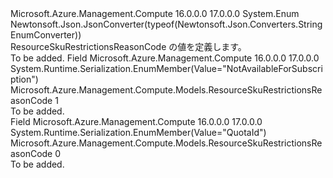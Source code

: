 <Type Name="ResourceSkuRestrictionsReasonCode" FullName="Microsoft.Azure.Management.Compute.Models.ResourceSkuRestrictionsReasonCode">
  <TypeSignature Language="C#" Value="public enum ResourceSkuRestrictionsReasonCode" />
  <TypeSignature Language="ILAsm" Value=".class public auto ansi sealed ResourceSkuRestrictionsReasonCode extends System.Enum" />
  <TypeSignature Language="DocId" Value="T:Microsoft.Azure.Management.Compute.Models.ResourceSkuRestrictionsReasonCode" />
  <TypeSignature Language="VB.NET" Value="Public Enum ResourceSkuRestrictionsReasonCode" />
  <TypeSignature Language="F#" Value="type ResourceSkuRestrictionsReasonCode = " />
  <AssemblyInfo>
    <AssemblyName>Microsoft.Azure.Management.Compute</AssemblyName>
    <AssemblyVersion>16.0.0.0</AssemblyVersion>
    <AssemblyVersion>17.0.0.0</AssemblyVersion>
  </AssemblyInfo>
  <Base>
    <BaseTypeName>System.Enum</BaseTypeName>
  </Base>
  <Attributes>
    <Attribute>
      <AttributeName>Newtonsoft.Json.JsonConverter(typeof(Newtonsoft.Json.Converters.StringEnumConverter))</AttributeName>
    </Attribute>
  </Attributes>
  <Docs>
    <summary>
            ResourceSkuRestrictionsReasonCode の値を定義します。
            </summary>
    <remarks>To be added.</remarks>
  </Docs>
  <Members>
    <Member MemberName="NotAvailableForSubscription">
      <MemberSignature Language="C#" Value="NotAvailableForSubscription" />
      <MemberSignature Language="ILAsm" Value=".field public static literal valuetype Microsoft.Azure.Management.Compute.Models.ResourceSkuRestrictionsReasonCode NotAvailableForSubscription = int32(1)" />
      <MemberSignature Language="DocId" Value="F:Microsoft.Azure.Management.Compute.Models.ResourceSkuRestrictionsReasonCode.NotAvailableForSubscription" />
      <MemberSignature Language="VB.NET" Value="NotAvailableForSubscription" />
      <MemberSignature Language="F#" Value="NotAvailableForSubscription = 1" Usage="Microsoft.Azure.Management.Compute.Models.ResourceSkuRestrictionsReasonCode.NotAvailableForSubscription" />
      <MemberType>Field</MemberType>
      <AssemblyInfo>
        <AssemblyName>Microsoft.Azure.Management.Compute</AssemblyName>
        <AssemblyVersion>16.0.0.0</AssemblyVersion>
        <AssemblyVersion>17.0.0.0</AssemblyVersion>
      </AssemblyInfo>
      <Attributes>
        <Attribute>
          <AttributeName>System.Runtime.Serialization.EnumMember(Value="NotAvailableForSubscription")</AttributeName>
        </Attribute>
      </Attributes>
      <ReturnValue>
        <ReturnType>Microsoft.Azure.Management.Compute.Models.ResourceSkuRestrictionsReasonCode</ReturnType>
      </ReturnValue>
      <MemberValue>1</MemberValue>
      <Docs>
        <summary>To be added.</summary>
      </Docs>
    </Member>
    <Member MemberName="QuotaId">
      <MemberSignature Language="C#" Value="QuotaId" />
      <MemberSignature Language="ILAsm" Value=".field public static literal valuetype Microsoft.Azure.Management.Compute.Models.ResourceSkuRestrictionsReasonCode QuotaId = int32(0)" />
      <MemberSignature Language="DocId" Value="F:Microsoft.Azure.Management.Compute.Models.ResourceSkuRestrictionsReasonCode.QuotaId" />
      <MemberSignature Language="VB.NET" Value="QuotaId" />
      <MemberSignature Language="F#" Value="QuotaId = 0" Usage="Microsoft.Azure.Management.Compute.Models.ResourceSkuRestrictionsReasonCode.QuotaId" />
      <MemberType>Field</MemberType>
      <AssemblyInfo>
        <AssemblyName>Microsoft.Azure.Management.Compute</AssemblyName>
        <AssemblyVersion>16.0.0.0</AssemblyVersion>
        <AssemblyVersion>17.0.0.0</AssemblyVersion>
      </AssemblyInfo>
      <Attributes>
        <Attribute>
          <AttributeName>System.Runtime.Serialization.EnumMember(Value="QuotaId")</AttributeName>
        </Attribute>
      </Attributes>
      <ReturnValue>
        <ReturnType>Microsoft.Azure.Management.Compute.Models.ResourceSkuRestrictionsReasonCode</ReturnType>
      </ReturnValue>
      <MemberValue>0</MemberValue>
      <Docs>
        <summary>To be added.</summary>
      </Docs>
    </Member>
  </Members>
</Type>